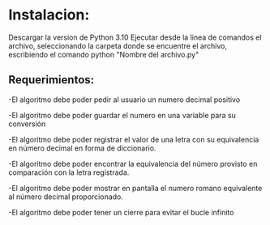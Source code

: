 # Instalacion: 

Descargar la version de Python 3.10 
Ejecutar desde la linea de comandos el archivo, seleccionando la carpeta donde se encuentre el archivo, escribiendo el comando python "Nombre del archivo.py"

## Requerimientos:

-El algoritmo debe poder pedir al usuario un numero decimal positivo

-El algoritmo debe poder guardar el numero en una variable para su conversión

-El algoritmo debe poder registrar el valor de una letra con su equivalencia en número decimal en forma de diccionario.

-El algoritmo debe poder encontrar la equivalencia del número provisto en comparación con la letra registrada.

-El algoritmo debe poder mostrar en pantalla el numero romano equivalente al número decimal proporcionado.

-El algoritmo debe poder tener un cierre para evitar el bucle infinito
